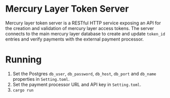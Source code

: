 # Mercury Layer Token Server

Mercury layer token server is a RESTful HTTP service exposing an API for the creation and validation of mercury layer access tokens. The server connects to the main mercury layer database to create and update `token_id` entries and verify payments with the external payment processor. 

# Running

1. Set the Postgres `db_user`, `db_password`, `db_host`, `db_port` and `db_name` properties in `Setting.toml`.
2. Set the payment processor URL and API key in `Setting.toml`.
3. `cargo run`
